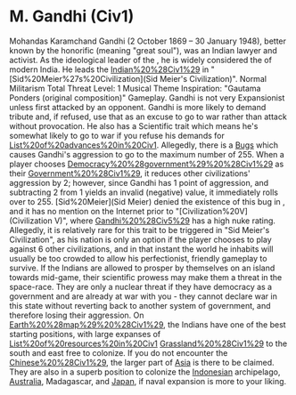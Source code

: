 # M. Gandhi (Civ1)

Mohandas Karamchand Gandhi (2 October 1869 – 30 January 1948), better known by the honorific (meaning "great soul"), was an Indian lawyer and activist. As the ideological leader of the , he is widely considered the of modern India. He leads the [Indian%20%28Civ1%29](Indians) in "[Sid%20Meier%27s%20Civilization](Sid Meier's Civilization)".
Normal Militarism
Total Threat Level: 1
Musical Theme Inspiration: "Gautama Ponders (original composition)"
Gameplay.
Gandhi is not very Expansionist unless first attacked by an opponent. Gandhi is more likely to demand tribute and, if refused, use that as an excuse to go to war rather than attack without provocation. He also has a Scientific trait which means he's somewhat likely to go to war if you refuse his demands for [List%20of%20advances%20in%20Civ1](technology).
Allegedly, there is a [Bugs](bug) which causes Gandhi's aggression to go to the maximum number of 255. When a player chooses [Democracy%20%28government%29%20%28Civ1%29](Democracy) as their [Government%20%28Civ1%29](government), it reduces other civilizations' aggression by 2; however, since Gandhi has 1 point of aggression, and subtracting 2 from 1 yields an invalid (negative) value, it immediately rolls over to 255. [Sid%20Meier](Sid Meier) denied the existence of this bug in , and it has no mention on the Internet prior to "[Civilization%20V](Civilization V)", where [Gandhi%20%28Civ5%29](Gandhi) has a high nuke rating.
Allegedly, it is relatively rare for this trait to be triggered in "Sid Meier's Civilization", as his nation is only an option if the player chooses to play against 6 other civilizations, and in that instant the world he inhabits will usually be too crowded to allow his perfectionist, friendly gameplay to survive. If the Indians are allowed to prosper by themselves on an island towards mid-game, their scientific prowess may make them a threat in the space-race. They are only a nuclear threat if they have democracy as a government and are already at war with you - they cannot declare war in this state without reverting back to another system of government, and therefore losing their aggression.
On [Earth%20%28map%29%20%28Civ1%29](Earth), the Indians have one of the best starting positions, with large expanses of [List%20of%20resources%20in%20Civ1](resourced) [Grassland%20%28Civ1%29](grasslands) to the south and east free to colonize. If you do not encounter the [Chinese%20%28Civ1%29](Chinese), the larger part of [Asia](Asia) is there to be claimed. They are also in a superb position to colonize the [Indonesian](Indonesian) archipelago, [Australia](Australia), Madagascar, and [Japan](Japan), if naval expansion is more to your liking.